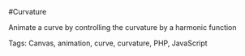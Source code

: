 #Curvature

Animate a curve by controlling the curvature by a harmonic function

Tags: Canvas, animation, curve, curvature, PHP, JavaScript

